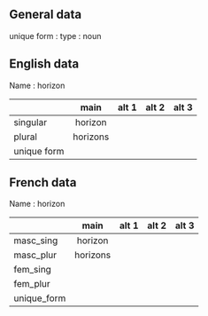 ## General data

unique form :
type : noun

## English data

Name : horizon

|             |   main   | alt 1 | alt 2 | alt 3 |
| :---------- | :------: | :---: | :---: | ----- |
| singular    | horizon  |       |       |       |
| plural      | horizons |       |       |       |
| unique form |          |       |       |       |

## French data

Name : horizon

|             |   main   | alt 1 | alt 2 | alt 3 |
| :---------- | :------: | :---: | :---: | :---: |
| masc_sing   | horizon  |       |       |       |
| masc_plur   | horizons |       |       |       |
| fem_sing    |          |       |       |       |
| fem_plur    |          |       |       |       |
| unique_form |          |       |       |       |


